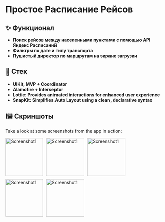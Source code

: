 # Простое Расписание Рейсов

## ✨ Функционал

- **Поиск рейсов между населенными пунктами с помощью API Яндекс Расписаний**
- **Фильтры по дате и типу транспорта**
- **Пушистый директор по маршрутам на экране загрузки**

## 🤖 Стек

- **UIKit, MVP + Coordinator**
- **Alamofire + Interseptor**
- **Lottie: Provides animated interactions for enhanced user experience**
- **SnapKit: Simplifies Auto Layout using a clean, declarative syntax**

## 🖼️ Скриншоты

Take a look at some screenshots from the app in action:

<div style="display: flex; flex-wrap: wrap; gap: 10px;">
  <img src="https://www.kidjuniper.ru/dir1.png" alt="Screenshot1" style="width: 120px; height: auto;"/>
  <img src="https://www.kidjuniper.ru/dir2.png" alt="Screenshot1" style="width: 120px; height: auto;"/>
  <img src="https://www.kidjuniper.ru/dir3.png" alt="Screenshot1" style="width: 120px; height: auto;"/>
  <img src="https://www.kidjuniper.ru/dir4.png" alt="Screenshot1" style="width: 120px; height: auto;"/>
  <img src="https://www.kidjuniper.ru/dir5.png" alt="Screenshot1" style="width: 120px; height: auto;"/>
</div>
